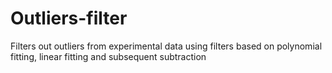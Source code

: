 # Outliers-filter
Filters out outliers from experimental data using filters based on polynomial fitting, linear fitting and subsequent subtraction
